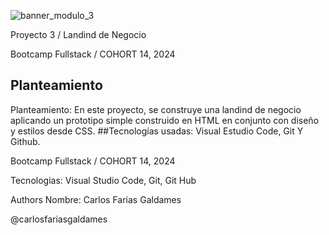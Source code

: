 
![banner_modulo_3](https://github.com/carlosfariasgaldames/Proyecto-3-Landing-de-negocio/assets/162807532/815b179f-eddb-49d5-8660-6b39f193a8ab)

Proyecto 3 / Landind de Negocio

Bootcamp Fullstack / COHORT 14, 2024

## Planteamiento

Planteamiento: En este proyecto, se construye una landind de negocio aplicando un prototipo simple construido en HTML en conjunto con diseño y estilos desde CSS.
##Tecnologías usadas: Visual Estudio Code, Git Y Github.

Bootcamp Fullstack / COHORT 14, 2024

Tecnologias:
Visual Studio Code, Git, Git Hub

Authors
Nombre: Carlos Farias Galdames

@carlosfariasgaldames
